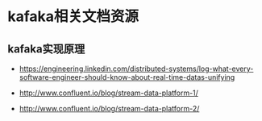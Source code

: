 
kafaka相关文档资源
==================

kafaka实现原理
--------------

* <https://engineering.linkedin.com/distributed-systems/log-what-every-software-engineer-should-know-about-real-time-datas-unifying>

* <http://www.confluent.io/blog/stream-data-platform-1/>

* <http://www.confluent.io/blog/stream-data-platform-2/>

